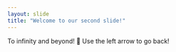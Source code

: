 ```yaml
---
layout: slide
title: "Welcome to our second slide!"
---
```

To infinity and beyond! 🚀
Use the left arrow to go back!
